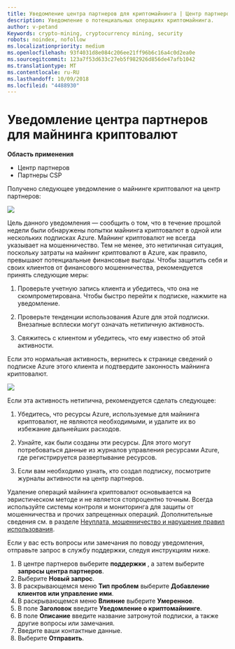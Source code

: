 ```yaml
---
title: Уведомление центра партнеров для криптомайнинга | Центр партнеров
description: Уведомление о потенциальных операциях криптомайнинга.
author: v-petand
Keywords: crypto-mining, cryptocurrency mining, security
robots: noindex, nofollow
ms.localizationpriority: medium
ms.openlocfilehash: 93f4031d8e084c206ee21ff96b6c16a4c0d2ea0e
ms.sourcegitcommit: 123a7f53d633c27eb5f982926d856de47afb1042
ms.translationtype: MT
ms.contentlocale: ru-RU
ms.lasthandoff: 10/09/2018
ms.locfileid: "4488930"
---
```

# <a name="partner-center-notification-for-cryptocurrency-mining-activity"></a>Уведомление центра партнеров для майнинга криптовалют

**Область применения**

-  Центр партнеров
-  Партнеры CSP

Получено следующее уведомление о майнинге криптовалют на центр партнеров:
 
![](images/crypto1.png)

Цель данного уведомления — сообщить о том, что в течение прошлой недели были обнаружены попытки майнинга криптовалют в одной или нескольких подписках Azure. Майнинг криптовалют не всегда указывает на мошенничество. Тем не менее, это нетипичная ситуация, поскольку затраты на майнинг криптовалют в Azure, как правило, превышают потенциальные финансовые выгоды. Чтобы защитить себя и своих клиентов от финансового мошенничества, рекомендуется принять следующие меры:

1.  Проверьте учетную запись клиента и убедитесь, что она не скомпрометирована. Чтобы быстро перейти к подписке, нажмите на уведомление.

2.  Проверьте тенденции использования Azure для этой подписки. Внезапные всплески могут означать нетипичную активность.

3.  Свяжитесь с клиентом и убедитесь, что ему известно об этой активности.

Если это нормальная активность, вернитесь к странице сведений о подписке Azure этого клиента и подтвердите законность майнинга криптовалют. 


![](images/crypto2.png)

Если эта активность нетипична, рекомендуется сделать следующее:

1.  Убедитесь, что ресурсы Azure, используемые для майнинга криптовалют, не являются необходимыми, и удалите их во избежание дальнейших расходов.

2.  Узнайте, как были созданы эти ресурсы. Для этого могут потребоваться данные из журналов управления ресурсами Azure, где регистрируется развертывание ресурсов.

3.  Если вам необходимо узнать, кто создал подписку, посмотрите журналы активности на центр партнеров.

Удаление операций майнинга криптовалют основывается на эвристическом методе и не является стопроцентно точным. Всегда используйте системы контроля и мониторинга для защиты от мошенничества и прочих запрещенных операций. Дополнительные сведения см. в разделе [Неуплата, мошенничество и нарушение правил использования](https://docs.microsoft.com/partner-center/non-payment--fraud--or-misuse).

Если у вас есть вопросы или замечания по поводу уведомления, отправьте запрос в службу поддержки, следуя инструкциям ниже.

1.  В центре партнеров выберите **поддержки** , а затем выберите **запросы центра партнеров**.
3.  Выберите **Новый запрос**. 
4.  В раскрывающемся меню **Тип проблем** выберите **Добавление клиентов или управление ими**.
5.  В раскрывающемся меню **Влияние** выберите **Умеренное**.
6.  В поле **Заголовок** введите **Уведомление о криптомайнинге**.
7.  В поле **Описание** введите название затронутой подписки, а также другие вопросы или замечания. 
8.  Введите ваши контактные данные.
9.  Выберите **Отправить**.



